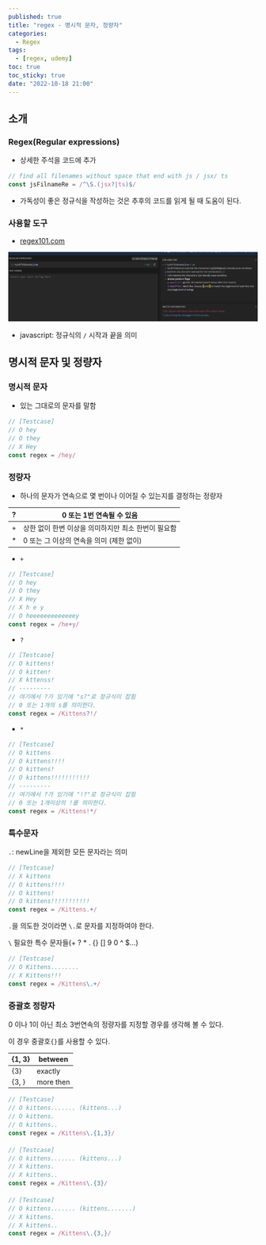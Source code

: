```yaml
---
published: true
title: "regex - 명시적 문자, 정량자"
categories:
  - Regex
tags:
  - [regex, udemy]
toc: true
toc_sticky: true
date: "2022-10-18 21:00"
---
```


## 소개

### Regex(Regular expressions)

* 상세한 주석을 코드에 추가

```js
// find all filenames without space that end with js / jsx/ ts
const jsFilnameRe = /^\S.(jsx?|ts)$/
```

* 가독성이 좋은 정규식을 작성하는 것은 추후의 코드를 읽게 될 때 도움이 된다.

### 사용할 도구

* [regex101.com](https://regex101.com/)

![image-20221018221314887](../../../assets/images/posts/2022-07-12-post-regex-1/image-20221018221314887.png)

* javascript: 정규식의 `/` 시작과 끝을 의미

## 명시적 문자 및 정량자

### 명시적 문자

* 있는 그대로의 문자를 말함

```js
// [Testcase]
// O hey
// O they
// X Hey
const regex = /hey/
```

### 정량자

* 하나의 문자가 연속으로 몇 번이나 이어질 수 있는지를 결정하는 정량자

| ?    | 0 또는 1번 연속될 수 있음                           |
| ---- | --------------------------------------------------- |
| +    | 상한 없이 한번 이상을 의미하지만 최소 한번이 필요함 |
| *    | 0 또는 그 이상의 연속을 의미 (제한 없이)            |

* `+`

```js
// [Testcase]
// O hey
// O they
// X Hey
// X h e y
// O heeeeeeeeeeeeey
const regex = /he+y/
```

* `?`

```js
// [Testcase]
// O kittens!
// O kitten!
// X kttenss!
// ---------
// 여기에서 ?가 있기에 "s?"로 정규식이 잡힘
// 0 또는 1개의 s를 의미한다.
const regex = /Kittens?!/
```

* `*`

```js
// [Testcase]
// O kittens
// O kittens!!!!
// O kittens!
// O kittens!!!!!!!!!!!
// ---------
// 여기에서 ?가 있기에 "!?"로 정규식이 잡힘
// 0 또는 1개이상의 !를 의미한다.
const regex = /Kittens!*/
```

### 특수문자

`.`:  newLine을 제외한 모든 문자라는 의미

```js
// [Testcase]
// X kittens
// O kittens!!!!
// O kittens!
// O kittens!!!!!!!!!!!
const regex = /Kittens.+/
```

`.`을 의도한 것이라면 `\.`로 문자를 지정하여야 한다.

`\` 필요한 특수 문자들(+ ? * . {} [] 9 0 ^ $...)

```js
// [Testcase]
// O Kittens........
// X Kittens!!!
const regex = /Kittens\.+/
```

### 중괄호 정량자

0 이나 1이 아닌 최소 3번연속의 정량자를 지정할 경우를 생각해 볼 수 있다.

이 경우 중괄호`{}`를 사용할 수 있다.

| {1, 3} | between   |
| ------ | --------- |
| {3}    | exactly   |
| {3, }  | more then |

```js
// [Testcase]
// O kittens....... (kittens...)
// O kittens.
// O kittens..
const regex = /Kittens\.{1,3}/

// [Testcase]
// O kittens....... (kittens...)
// X kittens.
// X kittens..
const regex = /Kittens\.{3}/

// [Testcase]
// O kittens....... (kittens.......)
// X kittens.
// X kittens..
const regex = /Kittens\.{3,}/
```

